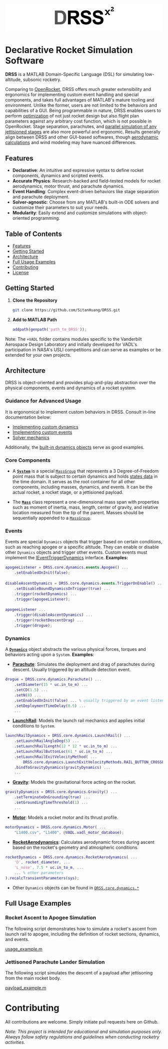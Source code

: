 ![DRSS Logo](doc/assets/logo.png)

# Declarative Rocket Simulation Software

**DRSS** is a MATLAB Domain-Specific Language (DSL) for simulating low-altitude, subsonic rocketry.

Comparing to [OpenRocket](openrocket.info), DRSS offers much greater extensibility and ergonomics for implementing custom event handling and special components, and takes full advantages of MATLAB's mature tooling and environment. Unlike the former, users are not limited to the behaviors and capabilities of a GUI. Being programmable in nature, DRSS enables users to perform [optimization](https://www.mathworks.com/products/optimization.html) of not just rocket design but also flight plan parameters against any arbitrary cost function, which is not possible in OpenRocket. Stage separation, parachutes, and [parallel simulation of any jettisioned stages](#jettisoned-parachute-lander-simulation) are also more powerful and ergonomic. Results generally align between DRSS and other GUI-based softwares, though [aerodynamic calculations](http://cambridgerocket.sourceforge.net/AerodynamicCoefficients.pdf) and wind modeling may have nuanced differences.

## Features

- **Declarative**: An intuitive and expressive syntax to define rocket components, dynamics and scripted events.
- **Accurate Physics**: Research-backed and field-tested models for rocket aerodynamics, motor thrust, and parachute dynamics.
- **Event Handling**: Complex event-driven behaviors like stage separation and parachute deployment.
- **Solver-agnostic**: Choose from any MATLAB's built-in ODE solvers and customize their parameters to suit your needs.
- **Modularity**: Easily extend and customize simulations with object-oriented programming.

## Table of Contents

- [Features](#features)
- [Getting Started](#getting-started)
- [Architecture](#architecture)
- [Full Usage Examples](#full-usage-examples)
- [Contributing](#contributing)
- [License](./LICENSE)

## Getting Started

1. **Clone the Repository**

   ```bash
   git clone https://github.com/SitanHuang/DRSS.git
   ```

2. **Add to MATLAB Path**

   ```matlab
   addpath(genpath('path_to_DRSS'));
   ```

Note: The `+VADL` folder contains modules specific to the Vanderbilt Aerospace Design Laboratory and initially developed for VADL's participation in NASA's USLI competitions and can serve as examples or be extended for your own projects.

## Architecture
DRSS is object-oriented and provides plug-and-play abstraction over the physical components, events and dynamics of a rocket system.

### Guidance for Advanced Usage
It is ergonomical to implement custom behaviors in DRSS. Consult in-line documentation below:

- [Implementing custom dynamics](./+DRSS/+core/+dynamics/@Dynamics/Dynamics.m)
- [Implementing custom events](./+DRSS/+core/+dynamics/@IEventTriggerDynamics/IEventTriggerDynamics.m)
- [Solver mechanics](./+DRSS/+solver/@MatlabODESolver/MatlabODESolver.m)

Additionally, the [built-in dynamics objects](./+DRSS/+core/+dynamics/) serve as good examples.

### Core Components

- A **[`System`](./+DRSS/+core/+sim/@System/System.m)** is a special [`MassGroup`](./+DRSS/+core/+obj/@MassGroup/MassGroup.m) that represents a 3 Degree-of-Freedom point mass that is subject to certain dynamics and holds [states data](./+DRSS/+core/+sim/@SystemState/SystemState.m) in the time domain. It serves as the root container for all other components, including masses, dynamics, and events. It can be the actual rocket, a rocket stage, or a jettisioned payload.

- The **[`Mass`](./+DRSS/+core/+obj/@Mass/Mass.m)** class represent a one-dimensional mass span with properties such as moment of inertia, mass, length, center of gravity, and relative location measured from the tip of the parent. Masses should be sequentially appended to a [`MassGroup`](./+DRSS/+core/+obj/@MassGroup/MassGroup.m).

### Events
Events are special `Dynamics` objects that trigger based on certain conditions, such as reaching apogee or a specific altitude. They can enable or disable other `Dynamics` objects and trigger other events. Custom events must implement the [IEventTriggerDynamics](./+DRSS/+core/+dynamics/@IEventTriggerDynamics/IEventTriggerDynamics.m) interface. **Examples:**
```matlab
apogeeListener = DRSS.core.dynamics.events.Apogee() ...
    .setEnabledOnInit(false);

disableAscentDynamics = DRSS.core.dynamics.events.TriggerOnEnable() ...
    .setDisableBoundDynamicsOnTrigger(true) ...
    .trigger(rocketDynamics) ...
    .trigger(apogeeListener);

apogeeListener ...
    .trigger(disableAscentDynamics) ...
    .trigger(rocketDescentDrag) ...
    .trigger(drogue);
```

### Dynamics
A **[`Dynamics`](./+DRSS/+core/+dynamics/@Dynamics/Dynamics.m)** object abstracts the various physical forces, torques and behaviors acting upon a `System`. **Examples**:

  - **[Parachute](./+DRSS/+core/+dynamics/@Parachute/Parachute.m)**: Simulates the deployment and drag of parachutes during descent. Usually triggered by an altitude detection event.
```matlab
drogue = DRSS.core.dynamics.Parachute() ...
    .setDiameter(15 * uc.in_to_m) ...
    .setCD(1.5) ...
    .setN(8) ...
    .setEnabledOnInit(false) ... % usually triggered by an event listener
    .setDeploymentTimeDelay(0.5) ...
    ...
```

  - **[LaunchRail](./+DRSS/+core/+dynamics/@LaunchRail/LaunchRail.m)**: Models the launch rail mechanics and applies initial conditions to `System`.
```matlab
launchRailDynamics = DRSS.core.dynamics.LaunchRail() ...
    .setLaunchRailAngleDeg(5) ...
    .setLaunchRailLength(12 * 12 * uc.in_to_m) ...
    .setLaunchRailButtonLoc(61 * uc.in_to_m) ...
    .setLaunchRailExitVelocityMethod( ...
        DRSS.core.dynamics.LaunchExitVelocityMethods.RAIL_BUTTON_CROSSES_RAIL_TIP) ...
    .bindToGravityDynamics(gravityDynamics) ...
    ...
```

  - **[Gravity](./+DRSS/+core/+dynamics/@Gravity/Gravity.m)**: Models the gravitational force acting on the rocket.
```matlab
gravityDynamics = DRSS.core.dynamics.Gravity() ...
    .setTerminateOnGrounding(true) ...
    .setGroundingTimeThreshold(1) ...
    ...
```

  - **[Motor](./+DRSS/+core/+dynamics/@Motor/Motor.m)**: Models a rocket motor and its thrust profile.
```matlab
motorDynamics = DRSS.core.dynamics.Motor( ...
    "L1400.csv", "L1400", @VADL.vadl_motor_database);
```

  - **[RocketAerodynamics](./+DRSS/+core/+dynamics/@RocketAerodynamics/RocketAerodynamics.m)**: Calculates aerodynamic forces during ascent based on the rocket's geometry and atmospheric conditions.
```matlab
rocketDynamics = DRSS.core.dynamics.RocketAerodynamics( ...
    'D', rocket_diameter, ...
    'L_nose', 7.5 * uc.in_to_m, ...
    ... % other parameters
).recalcTransientParameters(sys);
```

  - Other `Dynamics` objects can be found in [`DRSS.core.dynamics.*`](./+DRSS/+core/+dynamics/)

## Full Usage Examples

### Rocket Ascent to Apogee Simulation

The following script demonstrates how to simulate a rocket's ascent from launch rail to apogee, including the definition of rocket sections, dynamics, and events.

[usage_example.m](./usage_example.m)

### Jettisoned Parachute Lander Simulation

The following script simulates the descent of a payload after jettisoning from the main rocket body.

[payload_example.m](+VADL/+sims/payload_example.m)

# Contributing

All contributions are welcome. Simply initiate pull requests here on Github.

*Note: This project is intended for educational and simulation purposes only. Always follow safety regulations and guidelines when conducting rocketry activities.*